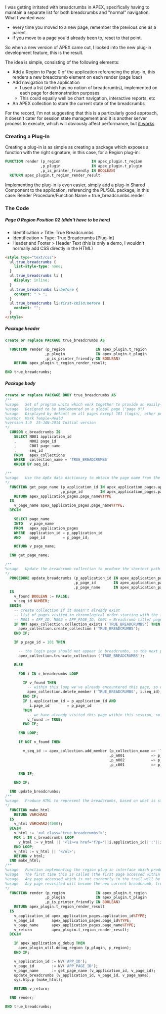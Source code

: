 I was getting irritated with breadcrumbs in APEX, specifically having to maintain a separate list for both breadcrumbs and "normal" navigation.  
What I wanted was:

- every time you moved to a new page, remember the previous one as a parent
- if you move to a page you'd already been to, reset to that point.

So when a new version of APEX came out, I looked into the new plug-in development feature, this is the result.

The idea is simple, consisting of the following elements:

- Add a Region to Page 0 of the application referencing the plug-in, this renders a new breadcrumb element on each render (page load)
- Add navigation to the application
  - I used a list (which has no notion of breadcrumbs), implemented on each page for demonstration purposes
  - This could equally well be chart navigation, interactive reports, etc
- An APEX collection to store the current state of the breadcrumbs

For the record, I'm not suggesting that this is a particularly good approach, it doesn't cater for session state management and it is another server process to execute, which will obviously affect performance, but [it works](https://apex.oracle.com/pls/apex/f?p=55790:1::::::).

### Creating a Plug-In

Creating a plug-in is as simple as creating a package which exposes a function with the right signature, in this case, for a Region plug-in:

```SQL
FUNCTION render (p_region              IN apex_plugin.t_region
                ,p_plugin              IN apex_plugin.t_plugin
                ,p_is_printer_friendly IN BOOLEAN)
  RETURN apex_plugin.t_region_render_result
```

Implementing the plug-in is even easier, simply add a plug-in Shared Component to the application, referencing the PL/SQL package, in this case:
Render Procedure/Function Name = true_breadcrumbs.render

### The Code

##### Page 0 Region Position 02 (didn't have to be here)

- Identification > Title: True Breadcrumbs
- Identification > Type: True Breadcrumbs [Plug-In]
- Header and Footer > Header Text (this is only a demo, I wouldn't normally add CSS directly in the HTML)

```HTML
<style type="text/css">
  ul.true_breadcrumbs {
    list-style-type: none;
  }
  ul.true_breadcrumbs li {
    display: inline;
  }
  ul.true_breadcrumbs li:before {
    content: " > ";
  }
  ul.true_breadcrumbs li:first-child:before {
    content: "";
  }
</style>
```

##### Package header

```SQL
create or replace PACKAGE true_breadcrumbs AS

  FUNCTION render (p_region              IN apex_plugin.t_region
                  ,p_plugin              IN apex_plugin.t_plugin
                  ,p_is_printer_friendly IN BOOLEAN)
    RETURN apex_plugin.t_region_render_result;

END true_breadcrumbs;
```

##### Package body

```SQL
create or replace PACKAGE BODY true_breadcrumbs AS
/**
%usage   Set of program units which work together to provide an easily-implemented breadcrumb solution without manual development effort
%usage   Designed to be implemented on a global page ("page 0")
%usage   Displayed by default on all pages except 101 (login), other popups can be excluded by altering the conditional display settings
%author  Mark Temple-Heald
%version 1.0  25-JAN-2014 Initial version
*/
  CURSOR c_breadcrumbs IS
    SELECT N001 application_id
    ,      N002 page_id
    ,      C001 page_name
    ,      seq_id
    FROM   apex_collections
    WHERE  collection_name = 'TRUE_BREADCRUMBS'
    ORDER BY seq_id;

/**
%usage   Use the ApEx data dictionary to obtain the page name from the page id, for use as a breadcrumb label
*/
  FUNCTION get_page_name (p_application_id IN apex_application_pages.application_id%TYPE
                         ,p_page_id        IN apex_application_pages.page_id%TYPE)
    RETURN apex_application_pages.page_name%TYPE
  IS
    v_page_name apex_application_pages.page_name%TYPE;
  BEGIN

    SELECT page_name
    INTO   v_page_name
    FROM   apex_application_pages
    WHERE  application_id = p_application_id
    AND    page_id        = p_page_id;

    RETURN v_page_name;

  END get_page_name;

/**
%usage   Update the breadcrumb collection to produce the shortest path from source to the current breadcrumb
*/
  PROCEDURE update_breadcrumbs (p_application_id IN apex_application_pages.application_id%TYPE
                               ,p_page_id        IN apex_application_pages.page_id%TYPE
                               ,p_page_name      IN apex_application_pages.page_name%TYPE)
  IS
    v_found BOOLEAN := FALSE;
    v_seq_id NUMBER;
  BEGIN
    -- create collection if it doesn't already exist
    -- list of pages visited in chronological order starting with the first page visited (where this region plug-in is displayed)
    -- N001 = APP_ID, N002 = APP_PAGE_ID, C001 = Breadcrumb title/ page name
    IF NOT apex_collection.collection_exists ('TRUE_BREADCRUMBS') THEN
      apex_collection.create_collection ('TRUE_BREADCRUMBS');
    END IF;

    IF p_page_id = 101 THEN

      -- the login page should not appear in breadcrumbs, so the next page visited will be home
      apex_collection.truncate_collection ('TRUE_BREADCRUMBS');

    ELSE

      FOR i IN c_breadcrumbs LOOP

        IF v_found THEN
          -- within this loop we've already encountered this page, so delete breadcrumbs further down the trail
          apex_collection.delete_member ('TRUE_BREADCRUMBS', i.seq_id);
        END IF;
        IF i.application_id = p_application_id AND
           i.page_id        = p_page_id
        THEN
          -- we have already visited this page within this session, so mark for delete of everything further down the breacrumb trail
          v_found := TRUE;
        END IF;

      END LOOP;

      IF NOT v_found THEN

        v_seq_id := apex_collection.add_member (p_collection_name => 'TRUE_BREADCRUMBS'
                                               ,p_n001            => p_application_id
                                               ,p_n002            => p_page_id
                                               ,p_c001            => p_page_name);

      END IF;

    END IF;

  END update_breadcrumbs;
/**
%usage   Produce HTML to represent the breadcrumbs, based on what is stored in the global associative array
*/
  FUNCTION make_html
    RETURN VARCHAR2
  IS
    v_html VARCHAR2(4000);
  BEGIN
    v_html := '<ul class="true_breadcrumbs">';
    FOR i IN c_breadcrumbs LOOP
      v_html := v_html || '<li><a href="f?p='||i.application_id||':'||i.page_id||':'||V('APP_SESSION')||'">'||i.page_name||'</a></li>';
    END LOOP;
    v_html := v_html || '</ul>';
    RETURN v_html;
  END make_html;
/**
%usage   Function implementing the region plug-in interface which produces breadcrumbs in unstyled HTML
%usage   The first time this is called (the first page accessed within this application) will act as the home breadcrumb
%usage   Any page accessed which is not currently in the trail will be added.
%usage   Any page revisited will become the new current breadcrumb, truncating crumbs further down the trail
*/
  FUNCTION render (p_region              IN apex_plugin.t_region
                  ,p_plugin              IN apex_plugin.t_plugin
                  ,p_is_printer_friendly IN BOOLEAN)
    RETURN apex_plugin.t_region_render_result
  IS
    v_application_id apex_application_pages.application_id%TYPE;
    v_page_id        apex_application_pages.page_id%TYPE;
    v_page_name      apex_application_pages.page_name%TYPE;
    v_return         apex_plugin.t_region_render_result;
  BEGIN

    IF apex_application.g_debug THEN
      apex_plugin_util.debug_region (p_plugin, p_region);
    END IF;

    v_application_id := NV('APP_ID');
    v_page_id        := NV('APP_PAGE_ID');
    v_page_name      := get_page_name (v_application_id, v_page_id);
    update_breadcrumbs (v_application_id, v_page_id, v_page_name);
    sys.htp.p (make_html);

    RETURN v_return;

  END render;

END true_breadcrumbs;

```
